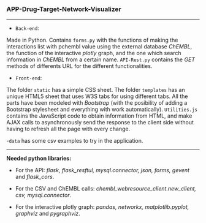 ### APP-Drug-Target-Network-Visualizer 

---
- `Back-end`: 

Made in Python. Contains `forms.py` with the functions of making the interactions list with pchembl value using the external database *ChEMBL*, the function of the interactive *plotly* graph, and the one which search information in *ChEMBL* from a certain name.
`API-Rest.py` contains the  *GET* methods of differents URL for the different functionalities.


- `Front-end`: 

The folder `static` has a simple CSS sheet. The folder `templates` has an unique HTML5 sheet that uses W3S tabs for using different tabs. All the parts have been modeled with *Bootstrap* (with the posibility of adding a Bootstrap stylesheet and everything with work automatically). `Utilities.js` contains the JavaScript code to obtain information from HTML, and make AJAX calls to asynchronously send the response to the client side without having to refresh all the page with every change.

-`data` has some csv examples to try in the application.

-----

**Needed python libraries:**

- For the API: *flask, flask_resftul, mysql.connector, json, forms, gevent* and *flask_cors*.

- For the CSV and ChEMBL calls: *chembl_webresource_client.new_client, csv, mysql.connector*.

- For the interactive plotly graph: *pandas, networkx, matplotlib.pyplot, graphviz* and *pygraphviz*.

